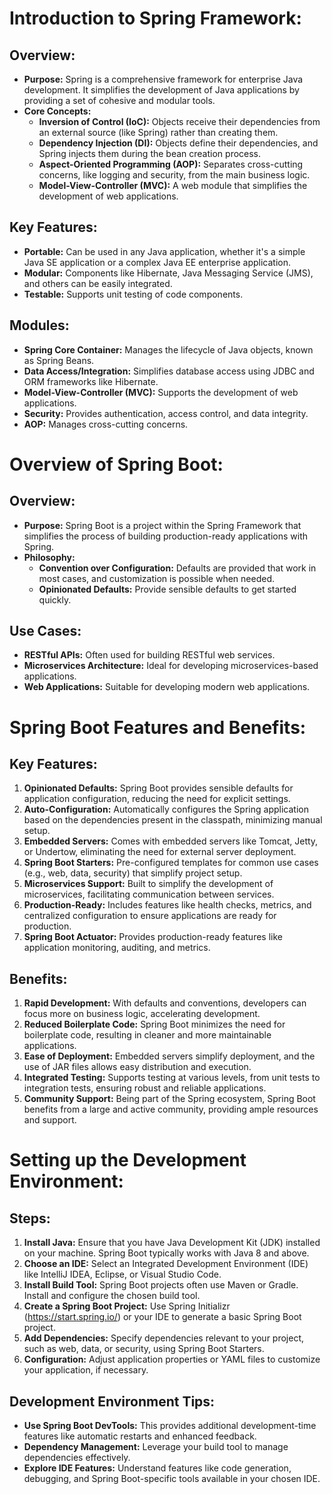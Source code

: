 # Introduction to Spring Framework:

## **Overview:**
- **Purpose:** Spring is a comprehensive framework for enterprise Java development. It simplifies the development of Java applications by providing a set of cohesive and modular tools.
- **Core Concepts:**
  - **Inversion of Control (IoC):** Objects receive their dependencies from an external source (like Spring) rather than creating them.
  - **Dependency Injection (DI):** Objects define their dependencies, and Spring injects them during the bean creation process.
  - **Aspect-Oriented Programming (AOP):** Separates cross-cutting concerns, like logging and security, from the main business logic.
  - **Model-View-Controller (MVC):** A web module that simplifies the development of web applications.

## **Key Features:**
- **Portable:** Can be used in any Java application, whether it's a simple Java SE application or a complex Java EE enterprise application.
- **Modular:** Components like Hibernate, Java Messaging Service (JMS), and others can be easily integrated.
- **Testable:** Supports unit testing of code components.

## **Modules:**
- **Spring Core Container:** Manages the lifecycle of Java objects, known as Spring Beans.
- **Data Access/Integration:** Simplifies database access using JDBC and ORM frameworks like Hibernate.
- **Model-View-Controller (MVC):** Supports the development of web applications.
- **Security:** Provides authentication, access control, and data integrity.
- **AOP:** Manages cross-cutting concerns.

# Overview of Spring Boot:

## **Overview:**
- **Purpose:** Spring Boot is a project within the Spring Framework that simplifies the process of building production-ready applications with Spring.
- **Philosophy:**
  - **Convention over Configuration:** Defaults are provided that work in most cases, and customization is possible when needed.
  - **Opinionated Defaults:** Provide sensible defaults to get started quickly.

## **Use Cases:**
- **RESTful APIs:** Often used for building RESTful web services.
- **Microservices Architecture:** Ideal for developing microservices-based applications.
- **Web Applications:** Suitable for developing modern web applications.


# Spring Boot Features and Benefits:

## **Key Features:**
1. **Opinionated Defaults:** Spring Boot provides sensible defaults for application configuration, reducing the need for explicit settings.
2. **Auto-Configuration:** Automatically configures the Spring application based on the dependencies present in the classpath, minimizing manual setup.
3. **Embedded Servers:** Comes with embedded servers like Tomcat, Jetty, or Undertow, eliminating the need for external server deployment.
4. **Spring Boot Starters:** Pre-configured templates for common use cases (e.g., web, data, security) that simplify project setup.
5. **Microservices Support:** Built to simplify the development of microservices, facilitating communication between services.
6. **Production-Ready:** Includes features like health checks, metrics, and centralized configuration to ensure applications are ready for production.
7. **Spring Boot Actuator:** Provides production-ready features like application monitoring, auditing, and metrics.

## **Benefits:**
1. **Rapid Development:** With defaults and conventions, developers can focus more on business logic, accelerating development.
2. **Reduced Boilerplate Code:** Spring Boot minimizes the need for boilerplate code, resulting in cleaner and more maintainable applications.
3. **Ease of Deployment:** Embedded servers simplify deployment, and the use of JAR files allows easy distribution and execution.
4. **Integrated Testing:** Supports testing at various levels, from unit tests to integration tests, ensuring robust and reliable applications.
5. **Community Support:** Being part of the Spring ecosystem, Spring Boot benefits from a large and active community, providing ample resources and support.

# Setting up the Development Environment:

## **Steps:**
1. **Install Java:** Ensure that you have Java Development Kit (JDK) installed on your machine. Spring Boot typically works with Java 8 and above.
2. **Choose an IDE:** Select an Integrated Development Environment (IDE) like IntelliJ IDEA, Eclipse, or Visual Studio Code.
3. **Install Build Tool:** Spring Boot projects often use Maven or Gradle. Install and configure the chosen build tool.
4. **Create a Spring Boot Project:** Use Spring Initializr (https://start.spring.io/) or your IDE to generate a basic Spring Boot project.
5. **Add Dependencies:** Specify dependencies relevant to your project, such as web, data, or security, using Spring Boot Starters.
6. **Configuration:** Adjust application properties or YAML files to customize your application, if necessary.

## **Development Environment Tips:**
- **Use Spring Boot DevTools:** This provides additional development-time features like automatic restarts and enhanced feedback.
- **Dependency Management:** Leverage your build tool to manage dependencies effectively.
- **Explore IDE Features:** Understand features like code generation, debugging, and Spring Boot-specific tools available in your chosen IDE.

